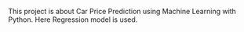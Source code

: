This project is about Car Price Prediction using Machine Learning with Python. Here Regression model is used.
